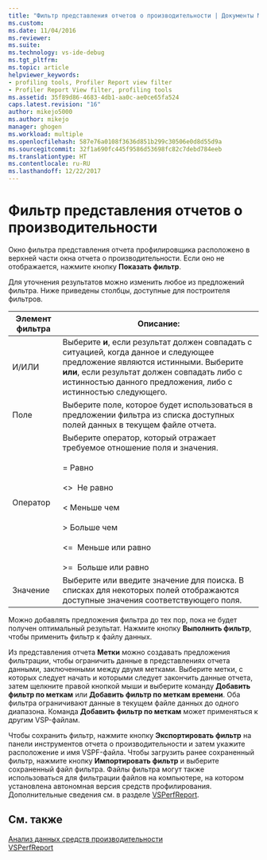 ```yaml
---
title: "Фильтр представления отчетов о производительности | Документы Майкрософт"
ms.custom: 
ms.date: 11/04/2016
ms.reviewer: 
ms.suite: 
ms.technology: vs-ide-debug
ms.tgt_pltfrm: 
ms.topic: article
helpviewer_keywords:
- profiling tools, Profiler Report view filter
- Profiler Report View filter, profiling tools
ms.assetid: 35f89d86-4683-4db1-aa0c-ae0ce65fa524
caps.latest.revision: "16"
author: mikejo5000
ms.author: mikejo
manager: ghogen
ms.workload: multiple
ms.openlocfilehash: 587e76a0108f3636d851b299c30506e0d8d55d9a
ms.sourcegitcommit: 32f1a690fc445f9586d53698fc82c7debd784eeb
ms.translationtype: HT
ms.contentlocale: ru-RU
ms.lasthandoff: 12/22/2017
---
```

# <a name="performance-report-view-filter"></a>Фильтр представления отчетов о производительности
Окно фильтра представления отчета профилировщика расположено в верхней части окна отчета о производительности. Если оно не отображается, нажмите кнопку **Показать фильтр**.  
  
 Для уточнения результатов можно изменить любое из предложений фильтра. Ниже приведены столбцы, доступные для построителя фильтров.  
  
|Элемент фильтра|Описание:|  
|-----------------|-----------------|  
|И/ИЛИ|Выберите **и**, если результат должен совпадать с ситуацией, когда данное и следующее предложение являются истинными. Выберите **или**, если результат должен совпадать либо с истинностью данного предложения, либо с истинностью следующего.|  
|Поле|Выберите поле, которое будет использоваться в предложении фильтра из списка доступных полей данных в текущем файле отчета.|  
|Оператор|Выберите оператор, который отражает требуемое отношение поля и значения.<br /><br /> =    Равно<br /><br /> <>  Не равно<br /><br /> <    Меньше чем<br /><br /> >    Больше чем<br /><br /> <=  Меньше или равно<br /><br /> >=  Больше или равно|  
|Значение|Выберите или введите значение для поиска. В списках для некоторых полей отображаются доступные значения соответствующего поля.|  
  
 Можно добавлять предложения фильтра до тех пор, пока не будет получен оптимальный результат. Нажмите кнопку **Выполнить фильтр**, чтобы применить фильтр к файлу данных.  
  
 Из представления отчета **Метки** можно создавать предложения фильтрации, чтобы ограничить данные в представлениях отчета данными, заключенными между двумя метками. Выберите метки, с которых следует начать и которыми следует закончить данные отчета, затем щелкните правой кнопкой мыши и выберите команду **Добавить фильтр по меткам** или **Добавить фильтр по меткам времени**. Оба фильтра ограничивают данные в текущем файле данных до одного диапазона. Команда **Добавить фильтр по меткам** может применяться к другим VSP-файлам.  
  
 Чтобы сохранить фильтр, нажмите кнопку **Экспортировать фильтр** на панели инструментов отчета о производительности и затем укажите расположение и имя VSPF-файла. Чтобы загрузить ранее сохраненный фильтр, нажмите кнопку **Импортировать фильтр** и выберите сохраненный файл фильтра. Файлы фильтра могут также использоваться для фильтрации файлов на компьютере, на котором установлена автономная версия средств профилирования. Дополнительные сведения см. в разделе [VSPerfReport](../profiling/vsperfreport.md).  
  
## <a name="see-also"></a>См. также  
 [Анализ данных средств производительности](../profiling/analyzing-performance-tools-data.md)   
 [VSPerfReport](../profiling/vsperfreport.md)